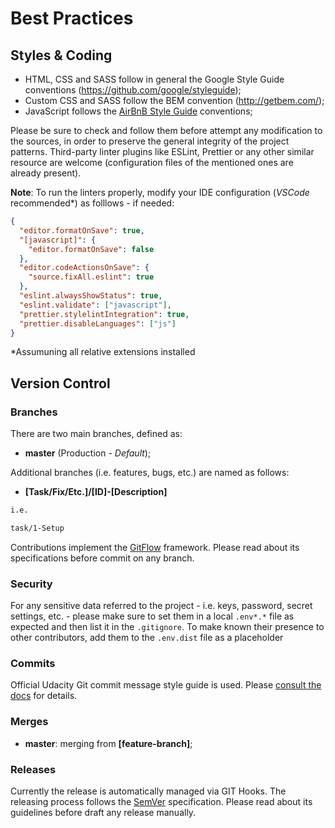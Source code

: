 # Best Practices

## Styles & Coding

- HTML, CSS and SASS follow in general the Google Style Guide conventions (https://github.com/google/styleguide);
- Custom CSS and SASS follow the BEM convention (http://getbem.com/);
- JavaScript follows the [AirBnB Style Guide](https://github.com/airbnb/javascript) conventions;

Please be sure to check and follow them before attempt any modification to the sources, in order to preserve the general integrity of the project patterns.
Third-party linter plugins like ESLint, Prettier or any other similar resource are welcome (configuration files of the mentioned ones are already present).

**Note**: To run the linters properly, modify your IDE configuration (_VSCode_ recommended\*) as folllows - if needed:

```json
{
  "editor.formatOnSave": true,
  "[javascript]": {
    "editor.formatOnSave": false
  },
  "editor.codeActionsOnSave": {
    "source.fixAll.eslint": true
  },
  "eslint.alwaysShowStatus": true,
  "eslint.validate": ["javascript"],
  "prettier.stylelintIntegration": true,
  "prettier.disableLanguages": ["js"]
}
```

\*Assumuning all relative extensions installed

## Version Control

### Branches

There are two main branches, defined as:

- **master** (Production - _Default_);

Additional branches (i.e. features, bugs, etc.) are named as follows:

- **[Task/Fix/Etc.]/[ID]-[Description]**

```bash
i.e.

task/1-Setup
```

Contributions implement the [GitFlow](https://www.atlassian.com/git/tutorials/comparing-workflows/gitflow-workflow) framework.
Please read about its specifications before commit on any branch.

### Security

For any sensitive data referred to the project - i.e. keys, password, secret settings, etc. - please make sure to set them in a local `.env*.*` file as expected and then list it in the `.gitignore`.
To make known their presence to other contributors, add them to the `.env.dist` file as a placeholder

### Commits

Official Udacity Git commit message style guide is used. Please [consult the docs](http://udacity.github.io/git-styleguide/) for details.

### Merges

- **master**: merging from **[feature-branch]**;

### Releases

Currently the release is automatically managed via GIT Hooks.
The releasing process follows the [SemVer](https://semver.org/) specification.
Please read about its guidelines before draft any release manually.
